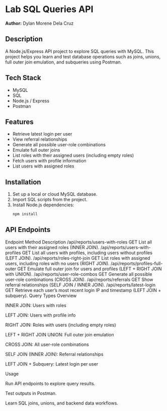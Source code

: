 # Lab SQL Queries API

**Author:** Dylan Morene Dela Cruz

## Description
A Node.js/Express API project to explore SQL queries with MySQL. This project helps you learn and test database operations such as joins, unions, full outer join emulation, and subqueries using Postman.

## Tech Stack
- MySQL
- SQL
- Node.js / Express
- Postman

## Features
- Retrieve latest login per user
- View referral relationships
- Generate all possible user-role combinations
- Emulate full outer joins
- List roles with their assigned users (including empty roles)
- Fetch users with profile information
- List users with assigned roles

## Installation
1. Set up a local or cloud MySQL database.
2. Import SQL scripts from the project.
3. Install Node.js dependencies:
   ```bash
   npm install
   
## API Endpoints
   Endpoint	Method	                                       Description
/api/reports/users-with-roles	 GET	List all users with their assigned roles (INNER JOIN).
/api/reports/users-with-profiles	 GET	List all users with profiles, including users without profiles (LEFT JOIN).
/api/reports/roles-right-join	 GET	List roles with assigned users, including roles with no users (RIGHT JOIN).
/api/reports/profiles-full-outer	 GET	Emulate full outer join for users and profiles (LEFT + RIGHT JOIN with UNION).
/api/reports/user-role-combos	 GET	Generate all possible user-role combinations (CROSS JOIN).
/api/reports/referrals	 GET	Show referral relationships (SELF JOIN / INNER JOIN).
/api/reports/latest-login 	GET	Retrieve each user’s most recent login IP and timestamp (LEFT JOIN + subquery).
Query Types Overview

INNER JOIN: Users with roles

LEFT JOIN: Users with profile info

RIGHT JOIN: Roles with users (including empty roles)

LEFT + RIGHT JOIN UNION: Full outer join emulation

CROSS JOIN: All user-role combinations

SELF JOIN (INNER JOIN): Referral relationships

LEFT JOIN + Subquery: Latest login per user

Usage

Run API endpoints to explore query results.

Test outputs in Postman.

Learn SQL joins, unions, and backend data workflows.
